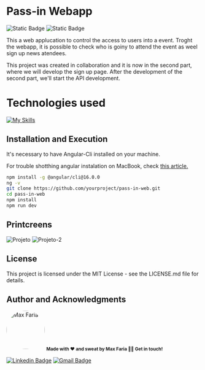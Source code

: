 # Pass-in Webapp
![Static Badge](https://img.shields.io/badge/status-part1_finalized-yellow)
![Static Badge](https://img.shields.io/badge/React-green)


This a web applucation to control the access to users into a event. Troght the webapp, it is possible to check who is goiny to attend the event as weel sign up news atendees.

This project was created in collaboration and it is now in the second part, where we will develop the sign up page.
After the development of the second part, we'll start the API development.

# Technologies used

[![My Skills](https://skillicons.dev/icons?i=ts,react,tailwind,aws,figma)](https://skillicons.dev)


## Installation and Execution

It's necessary to have Angular-Cli installed on your machine. 

For trouble shotthing angular instalation on MacBook, check [this article.](https://kb.yworks.com/article/784/Installation-Issue-on-macOS---EPERM-operation-not-permitted-uvcwd)

```bash
npm install -g @angular/cli@16.0.0
ng -v
git clone https://github.com/yourproject/pass-in-web.git
cd pass-in-web
npm install
npm run dev
```

## Printcreens

![Projeto](https://github.com/max-faria/pass-in-web/assets/127763619/baad408f-f2d8-4772-b0c3-1d3f2481246f)
![Projeto-2](https://github.com/max-faria/pass-in-web/assets/127763619/60b9dc16-77bf-4fe9-a77a-4fa956e1f81a)



## License

This project is licensed under the MIT License - see the LICENSE.md file for details.

## Author and Acknowledgments

<a>
 <img style="border-radius: 50%;" src="https://avatars.githubusercontent.com/u/127763619?s=400&u=e41acd5947731c4604b1b0fd518426939e6bfdf8&v=4" width="100px;" alt="Max Faria"/>
 <sub><b> Made with ❤️ and sweat by Max Faria 👋🏽 Get in touch!</b></sub></a> <a></a>
 <br />

[![Linkedin Badge](https://img.shields.io/badge/-Max-blue?style=flat-square&logo=Linkedin&logoColor=white)](https://www.linkedin.com/in/max-faria-b212801ba/)
[![Gmail Badge](https://img.shields.io/badge/-mxxfaria@gmail.com-c14438?style=flat-square&logo=Gmail&logoColor=white&link=mailto:mxxfaria@gmail.com)](mailto:mxxfaria@gmail.com)
